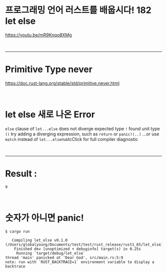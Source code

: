 # 프로그래밍 언어 러스트를 배웁시다! 182 let else

https://youtu.be/mR9Knqo8XMg

<br>

<hr>

# Primitive Type never

https://doc.rust-lang.org/stable/std/primitive.never.html

<br>

# let else 새로 나온 Error

`else` clause of `let...else` does not diverge
expected type `!`
found unit type `()`
try adding a diverging expression, such as `return` or `panic!(..)`
...or use `match` instead of `let...else`rustcClick for full compiler diagnostic

<br>

<hr>

# Result :

```
9
```

<br>

# 숫자가 아니면 panic!

```
$ cargo run

   Compiling let_else v0.1.0 (/Users/globalyoung/Documents/test/test/rust_release/rust1_65/let_else)
    Finished dev [unoptimized + debuginfo] target(s) in 0.25s
     Running `target/debug/let_else`
thread 'main' panicked at 'Dear God', src/main.rs:5:9
note: run with `RUST_BACKTRACE=1` environment variable to display a backtrace


```

